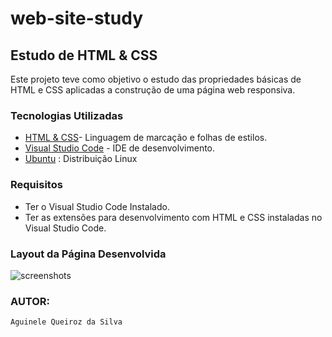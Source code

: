 # web-site-study
## Estudo de HTML & CSS

Este projeto teve como objetivo o estudo das propriedades básicas de HTML e CSS aplicadas a construção de uma página web responsiva.

### Tecnologias Utilizadas

* [HTML & CSS](https://www.w3.org/)- Linguagem de marcação e folhas de estilos.
* [Visual Studio Code](https://code.visualstudio.com/) - IDE de desenvolvimento.
* [Ubuntu](https://ubuntu.com/) : Distribuição Linux

 ### Requisitos
* Ter o Visual Studio Code Instalado.
* Ter as extensões para desenvolvimento com HTML e CSS instaladas no Visual Studio Code.

### Layout da Página Desenvolvida 
![screenshots](../master/screenshots/layout.png)

### AUTOR:
    Aguinele Queiroz da Silva
